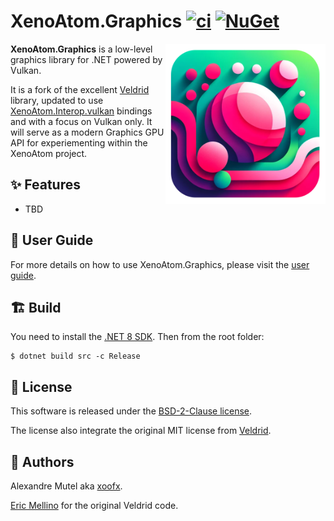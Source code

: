 # XenoAtom.Graphics [![ci](https://github.com/XenoAtom/XenoAtom.Graphics/actions/workflows/ci.yml/badge.svg)](https://github.com/XenoAtom/XenoAtom.Graphics/actions/workflows/ci.yml) [![NuGet](https://img.shields.io/nuget/v/XenoAtom.Graphics.svg)](https://www.nuget.org/packages/XenoAtom.Graphics/)

<img align="right" width="256px" height="256px" src="https://raw.githubusercontent.com/XenoAtom/XenoAtom.Graphics/main/img/XenoAtom.Graphics.png">

**XenoAtom.Graphics** is a low-level graphics library for .NET powered by Vulkan.

It is a fork of the excellent [Veldrid](https://github.com/veldrid/veldrid) library, updated to use [XenoAtom.Interop.vulkan](https://github.com/XenoAtom/XenoAtom.Interop/tree/main/src/vulkan) bindings and with a focus on Vulkan only. It will serve as a modern Graphics GPU API for experiementing within the XenoAtom project.

## ✨ Features 

- TBD

## 📃 User Guide

For more details on how to use XenoAtom.Graphics, please visit the [user guide](https://github.com/XenoAtom/XenoAtom.Graphics/blob/main/doc/readme.md).

## 🏗️ Build

You need to install the [.NET 8 SDK](https://dotnet.microsoft.com/download/dotnet/8.0). Then from the root folder:

```console
$ dotnet build src -c Release
```

## 🪪 License

This software is released under the [BSD-2-Clause license](https://opensource.org/licenses/BSD-2-Clause).

The license also integrate the original MIT license from [Veldrid](https://github.com/veldrid/veldrid/blob/master/LICENSE).

## 🤗 Authors

Alexandre Mutel aka [xoofx](https://xoofx.github.io).

[Eric Mellino](https://github.com/mellinoe) for the original Veldrid code.
